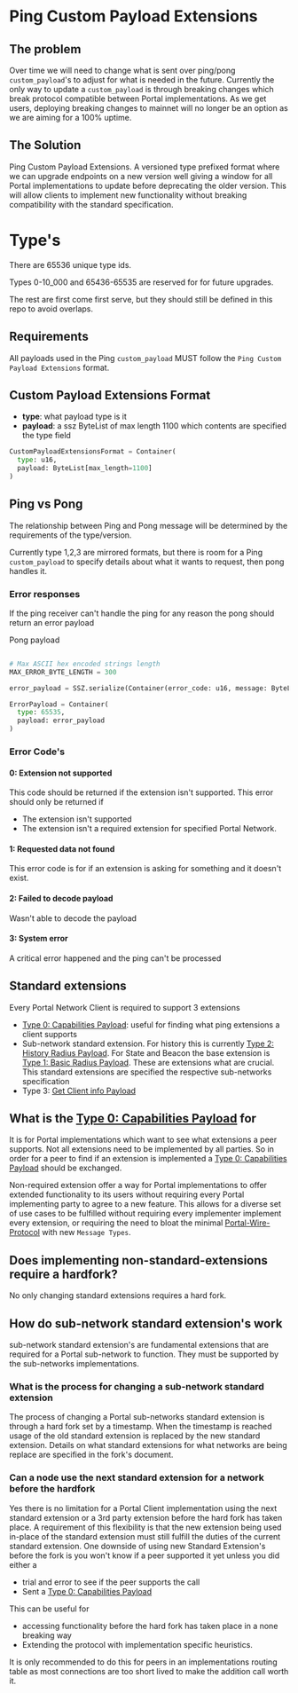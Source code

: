 # Ping Custom Payload Extensions

## The problem

Over time we will need to change what is sent over ping/pong `custom_payload`'s to adjust for what is needed in the future.
Currently the only way to update a `custom_payload` is through breaking changes which break protocol compatible between Portal implementations.
As we get users, deploying breaking changes to mainnet will no longer be an option as we are aiming for a 100% uptime.

## The Solution

Ping Custom Payload Extensions. A versioned type prefixed format where we can upgrade endpoints on a new version well giving a window for all Portal implementations to update before deprecating the older version. This will allow clients to implement new functionality without breaking compatibility with the standard specification.

# Type's

There are 65536 unique type ids.

Types 0-10_000 and 65436-65535 are reserved for for future upgrades.

The rest are first come first serve, but they should still be defined in this repo to avoid overlaps.


## Requirements

All payloads used in the Ping `custom_payload` MUST follow the `Ping Custom Payload Extensions` format.

## Custom Payload Extensions Format

- **type**: what payload type is it
- **payload**: a ssz ByteList of max length 1100 which contents are specified the type field


```python
CustomPayloadExtensionsFormat = Container(
  type: u16,
  payload: ByteList[max_length=1100]
)
```

## Ping vs Pong
The relationship between Ping and Pong message will be determined by the requirements of the type/version.

Currently type 1,2,3 are mirrored formats, but there is room for a Ping `custom_payload` to specify details about what it wants to request, then pong handles it.


### Error responses
If the ping receiver can't handle the ping for any reason the pong should return an error payload

Pong payload
```python

# Max ASCII hex encoded strings length
MAX_ERROR_BYTE_LENGTH = 300

error_payload = SSZ.serialize(Container(error_code: u16, message: ByteList[MAX_ERROR_BYTE_LENGTH]))

ErrorPayload = Container(
  type: 65535,
  payload: error_payload
)
```

### Error Code's

#### 0: Extension not supported
This code should be returned if the extension isn't supported. This error should only be returned if 
- The extension isn't supported
- The extension isn't a required extension for specified Portal Network.

#### 1: Requested data not found
This error code is for if an extension is asking for something and it doesn't exist.

#### 2: Failed to decode payload
Wasn't able to decode the payload

#### 3: System error
A critical error happened and the ping can't be processed

## Standard extensions

Every Portal Network Client is required to support 3 extensions
- [Type 0: Capabilities Payload](extensions/type-0.md): useful for finding what ping extensions a client supports
- Sub-network standard extension. For history this is currently [Type 2: History Radius Payload](extensions/type-2.md). For State and Beacon the base extension is [Type 1: Basic Radius Payload](extensions/type-1.md). These are extensions what are crucial. This standard extensions are specified the respective sub-networks specification  
- Type 3: [Get Client info Payload](extensions/type-3.md)

## What is the [Type 0: Capabilities Payload](extensions/type-0.md) for
It is for Portal implementations which want to see what extensions a peer supports. Not all extensions need to be implemented by all parties. So in order for a peer to find if an extension is implemented a [Type 0: Capabilities Payload](extensions/type-0.md) should be exchanged.

Non-required extension offer a way for Portal implementations to offer extended functionality to its users without requiring every Portal implementing party to agree to a new feature. This allows for a diverse set of use cases to be fulfilled without requiring every implementer implement every extension, or requiring the need to bloat the minimal [Portal-Wire-Protocol](../portal-wire-protocol.md) with new `Message Types`.

## Does implementing non-standard-extensions require a hardfork?
No only changing standard extensions requires a hard fork.


## How do sub-network standard extension's work
sub-network standard extension's are fundamental extensions that are required for a Portal sub-network to function. They must be supported by the sub-networks implementations.

### What is the process for changing a sub-network standard extension

The process of changing a Portal sub-networks standard extension is through a hard fork set by a timestamp. When the timestamp is reached usage of the old standard extension is replaced by the new standard extension. Details on what standard extensions for what networks are being replace are specified in the fork's document.

### Can a node use the next standard extension for a network before the hardfork
Yes there is no limitation for a Portal Client implementation using the next standard extension or a 3rd party extension before the hard fork has taken place. A requirement of this flexibility is that the new extension being used in-place of the standard extension must still fulfill the duties of the current standard extension. One downside of using new Standard Extension's before the fork is you won't know if a peer supported it yet unless you did either a
- trial and error to see if the peer supports the call
- Sent a [Type 0: Capabilities Payload](extensions/type-0.md)

This can be useful for 
- accessing functionality before the hard fork has taken place in a none breaking way
- Extending the protocol with implementation specific heuristics.

It is only recommended to do this for peers in an implementations routing table as most connections are too short lived to make the addition call worth it.
